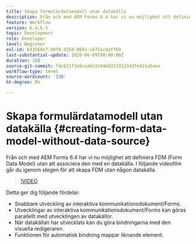 ```yaml
---
title: Skapa formulärdatamodell utan datakälla
description: Från och med AEM Forms 6.4 har vi nu möjlighet att definiera FDM (Form Data Model) utan att associera den med en datakälla. I följande videofilm går du igenom stegen för att skapa FDM utan någon datakälla.
feature: Workflow
version: 6.4,6.5
topic: Development
role: Developer
level: Beginner
exl-id: b43568e7-99f0-425d-9601-c671ecdaff69
last-substantial-update: 2020-06-09T00:00:00Z
duration: 188
source-git-commit: f4c621f3a9caa8c2c64b8323312343fe421a5aee
workflow-type: tm+mt
source-wordcount: '138'
ht-degree: 0%

---
```


# Skapa formulärdatamodell utan datakälla {#creating-form-data-model-without-data-source}

Från och med AEM Forms 6.4 har vi nu möjlighet att definiera FDM (Form Data Model) utan att associera den med en datakälla. I följande videofilm går du igenom stegen för att skapa FDM utan någon datakälla.

>[!VIDEO](https://video.tv.adobe.com/v/21414?quality=12&learn=on)

Detta ger dig följande fördelar:

* Snabbare utveckling av interaktiva kommunikationsdokument/Forms.
* Utvecklingar av interaktiva kommunikationsdokument/Forms kan göras parallellt med utvecklingen av datakällor.
* När datakällan har utvecklats kan du göra bindningarna med den visuella redigeraren.
* Funktionen för automatisk bindning mappar liknande element.
